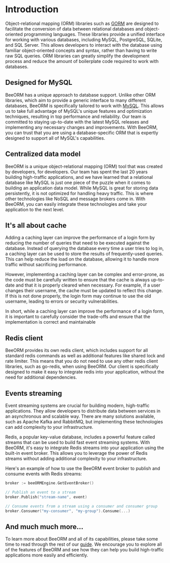 # Introduction

Object-relational mapping (ORM) libraries such as [GORM](https://gorm.io/) are designed to 
facilitate the conversion of data between relational databases and object-oriented programming languages. 
These libraries provide a unified interface for working with various databases, including MySQL, PostgreSQL, SQLite, and SQL Server. 
This allows developers to interact with the database using familiar object-oriented concepts and syntax, rather than having to write raw SQL queries. 
ORM libraries can greatly simplify the development process and reduce the amount of boilerplate code required to work with databases.

## Designed for MySQL

BeeORM has a unique approach to database support. Unlike other ORM libraries, which aim to provide a generic interface to 
many different databases, BeeORM is specifically tailored to work with [MySQL](https://www.mysql.com/). 
This allows us to take full advantage of MySQL's unique features and optimization techniques, resulting in top performance and reliability. 
Our team is committed to staying up-to-date with the latest MySQL releases and implementing any necessary changes and improvements. 
With BeeORM, you can trust that you are using a database-specific ORM that is expertly designed to support all of MySQL's capabilities.

## Centralized data model

BeeORM is a unique object-relational mapping (ORM) tool that was created by developers, for developers. 
Our team has spent the last 20 years building high-traffic applications, and we have learned that a relational database like MySQL is just one piece of the puzzle when it comes to building an application data model. 
While MySQL is great for storing data persistently, it is not optimized for handling heavy traffic. This is where other technologies like NoSQL and message brokers come in. 
With BeeORM, you can easily integrate these technologies and take your application to the next level.



## It's all about cache

Adding a caching layer can improve the performance of a login form by reducing the number of queries that need to be executed against the database. Instead of querying the database every time a user tries to log in, a caching layer can be used to store the results of frequently-used queries. This can help reduce the load on the database, allowing it to handle more traffic without sacrificing performance.

However, implementing a caching layer can be complex and error-prone, as the code must be carefully written to ensure that the cache is always up-to-date and that it is properly cleared when necessary. For example, if a user changes their username, the cache must be updated to reflect this change. If this is not done properly, the login form may continue to use the old username, leading to errors or security vulnerabilities.

In short, while a caching layer can improve the performance of a login form, it is important to carefully consider the trade-offs and ensure that the implementation is correct and maintainable

## Redis client

BeeORM provides its own redis client, which includes support for all standard redis commands as well as additional features like shared lock and rate limiter. This means that you do not need to use any other redis client libraries, such as go-redis, when using BeeORM. Our client is specifically designed to make it easy to integrate redis into your application, without the need for additional dependencies.


## Events streaming

Event streaming systems are crucial for building modern, high-traffic applications. They allow developers to distribute data between services in an asynchronous and scalable way. There are many solutions available, such as Apache Kafka and RabbitMQ, but implementing these technologies can add complexity to your infrastructure.

Redis, a popular key-value database, includes a powerful feature called streams that can be used to build fast event streaming systems. With BeeORM, it's easy to integrate Redis streams into your application using the built-in event broker. This allows you to leverage the power of Redis streams without adding additional complexity to your infrastructure.

Here's an example of how to use the BeeORM event broker to publish and consume events with Redis streams:

```go
broker := beeORMEngine.GetEventBroker()

// Publish an event to a stream
broker.Publish("stream-name", event)

// Consume events from a stream using a consumer and consumer group
broker.Consumer("my-consumer", "my-group").Consume(...)
```

## And much much more...

To learn more about BeeORM and all of its capabilities, please take some time to read through the rest of our [guide](/guide/registry.html). 
We encourage you to explore all of the features of BeeORM and see how they can help you build high-traffic applications more easily and efficiently.

